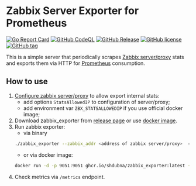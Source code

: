 # Zabbix Server Exporter for Prometheus
[![Go Report Card](https://goreportcard.com/badge/github.com/shdubna/zabbix_exporter)](https://goreportcard.com/report/github.com/shdubna/zabbix_exporter)
[![GitHub CodeQL](https://github.com/shdubna/zabbix_exporter/workflows/CodeQL/badge.svg)](https://github.com/shdubna/zabbix_exporter/actions?query=workflow%3CodeQL)
[![GitHub Release](https://github.com/shdubna/zabbix_exporter/workflows/Release/badge.svg)](https://github.com/shdubna/zabbix_exporter/actions?query=workflow%3ARelease)
[![GitHub license](https://img.shields.io/github/license/shdubna/zabbix_exporter.svg)](https://github.com/shdubna/zabbix_exporter/blob/main/LICENSE)
[![GitHub tag](https://img.shields.io/github/v/tag/shdubna/zabbix_exporter?label=latest)](https://github.com/shdubna/zabbix_exporter/releases)


This is a simple server that periodically scrapes [Zabbix server/proxy](https://www.zabbix.com/) stats and exports them via HTTP for [Prometheus](https://prometheus.io/)
consumption.

## How to use

1. [Configure zabbix server/proxy](https://www.zabbix.com/documentation/current/manual/appendix/items/remote_stats) to allow export internal stats:
   - add options ```StatsAllowedIP``` to configuration of server/proxy;
   - add environment var ```ZBX_STATSALLOWEDIP``` if you use official docker image;
2. Download zabbix_exporter from [release page](https://github.com/shdubna/zabbix_exporter/releases) or use [docker image](https://github.com/shdubna/zabbix_exporter/pkgs/container/zabbix_exporter).
3. Run zabbix exporter:
   - via binary
   ```bash
   ./zabbix_exporter --zabbix_addr <address of zabbix server/proxy>  --zabbix_port <port of zabbix server>
   ```
   - or via docker image:
   ```bash
   docker run -d -p 9051:9051 ghcr.io/shdubna/zabbix_exporter:latest --zabbix_addr <address of zabbix server/proxy>  --zabbix_port <port of zabbix server>
   ```
4. Check metrics via ```/metrics``` endpoint.
